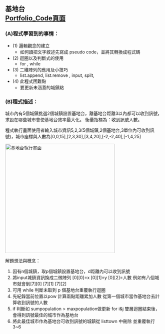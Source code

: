 ## 基地台   <br/>[Portfolio_Code頁面](https://huangjamison.github.io/Portfolio_Code/)
###  (A)程式學習到的事情：
* (1) 邏輯觀念的建立
    * 如何讀把文字敘述先寫成 pseudo code，並將其轉換成程式碼
* (2) 迴圈以及判斷式的使用
  * for , while
* (3) 二維陣列的應用及小技巧
  * list.append, list.remove , input, spilt,
* (4) 此程式困難點
  * 要更新未涵蓋的城鎮點  

### (B)程式描述：
城市內有5個城鎮挑選2個城鎮設置基地台，離基地台距離3以內都可以收到訊號，求設在哪些城市會使基地台效率最大化。
衡量指標為：收到訊號人數。

程式執行畫面使用者輸入城市資訊5,2,3(5個城鎮,2個基地台,3單位內可收到訊號)，城市座標與人數為[0,0,15],[2,3,30],[3,4,20],[-2,-2,40],[-1,4,25]

<img src="https://i.imgur.com/7qEw7wR.png" alt="基地台執行畫面" title="width=300'" width="350" />

解題想法與概念：
1. 因有n個城鎮，取p個城鎮設置基地台，d距離內可以收到訊號
2. 將input城鎮資訊換成二微陣列 [0][0]=x [0][1]=y [0][2]=人數 
    例如有八個城市就會到[7][0] [7][1] [7][2]
3. 可用 while 判斷未取到 p 個基地台重覆執行迴圈
4. 先紀錄當前位置以pow 計算兩點距離累加人數
    從第一個城市當作基地台去計算收到訊號的人數
5. if 判斷如 sumpopulation > maxpopulation做更新
    for i&j 雙層迴圈結束後，會得到訊號最佳的城市作為基地台
6. 將此最佳城市作為基地台可收到訊號的城鎮從 listtown 中刪除
    並重覆執行 3~6